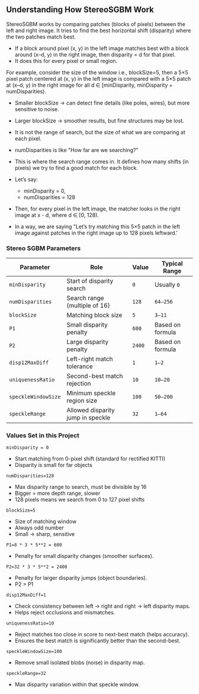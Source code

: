 ## Understanding How StereoSGBM Work

StereoSGBM works by comparing patches (blocks of pixels) between the left and right image. It tries to find the best horizontal shift (disparity) where the two patches match best.

- If a block around pixel (x, y) in the left image matches best with a block around (x–d, y) in the right image, then disparity = d for that pixel.
- It does this for every pixel or small region.

For example, consider the size of the window i.e., blockSize=5, then a 5×5 pixel patch centered at (x, y) in the left image is compared with a 5×5 patch at (x–d, y) in the right image for all d ∈ [minDisparity, minDisparity + numDisparities).
- Smaller blockSize → can detect fine details (like poles, wires), but more sensitive to noise.
- Larger blockSize → smoother results, but fine structures may be lost.
- It is not the range of search, but the size of what we are comparing at each pixel.

- numDisparities is like "How far are we searching?"
- This is where the search range comes in. It defines how many shifts (in pixels) we try to find a good match for each block.
- Let’s say:
  - minDisparity = 0,
  - numDisparities = 128
 - Then, for every pixel in the left image, the matcher looks in the right image at x - d, where d ∈ [0, 128).
 - In a way, we are saying "Let’s try matching this 5×5 patch in the left image against patches in the right image up to 128 pixels leftward.'

### Stereo SGBM Parameters

| Parameter           | Role                              | Value      | Typical Range    |
| ------------------- | --------------------------------- | ---------- | ---------------- |
| `minDisparity`      | Start of disparity search         | `0`        | Usually `0`      |
| `numDisparities`    | Search range (multiple of 16)     | `128`      | `64–256`         |
| `blockSize`         | Matching block size               | `5`        | `3–11`           |
| `P1`                | Small disparity penalty           | `600`      | Based on formula |
| `P2`                | Large disparity penalty           | `2400`     | Based on formula |
| `disp12MaxDiff`     | Left-right match tolerance        | `1`        | `1–2`            |
| `uniquenessRatio`   | Second-best match rejection       | `10`       | `10–20`          |
| `speckleWindowSize` | Minimum speckle region size       | `100`      | `50–200`         |
| `speckleRange`      | Allowed disparity jump in speckle | `32`       | `1–64`           |

### Values Set in this Project

 `minDisparity = 0` 
 
- Start matching from 0-pixel shift (standard for rectified KITTI)
- Disparity is small for far objects
 
 `numDisparities=128`
 
 - Max disparity range to search, must be divisible by 16
 - Bigger = more depth range, slower
 - 128 pixels means we search from 0 to 127 pixel shifts     
 
 `blockSize=5`             
 
 - Size of matching window
 - Always odd number
 - Small -> sharp, sensitive
 
  `P1=8 * 3 * 5**2 = 600`
  
  - Penalty for small disparity changes (smoother surfaces).
  
  `P2=32 * 3 * 5**2 = 2400`
  
  - Penalty for larger disparity jumps (object boundaries).
  - P2 > P1
            
  `disp12MaxDiff=1`
  
  - Check consistency between left -> right and right -> left disparity maps.
  - Helps reject occlusions and mismatches.
  
  `uniquenessRatio=10`
  
  - Reject matches too close in score to next-best match (helps accuracy).
  - Ensures the best match is significantly better than the second-best.   
  
  `speckleWindowSize=100`
  
  - Remove small isolated blobs (noise) in disparity map.
            
  `speckleRange=32`
  
  - Max disparity variation within that speckle window.
